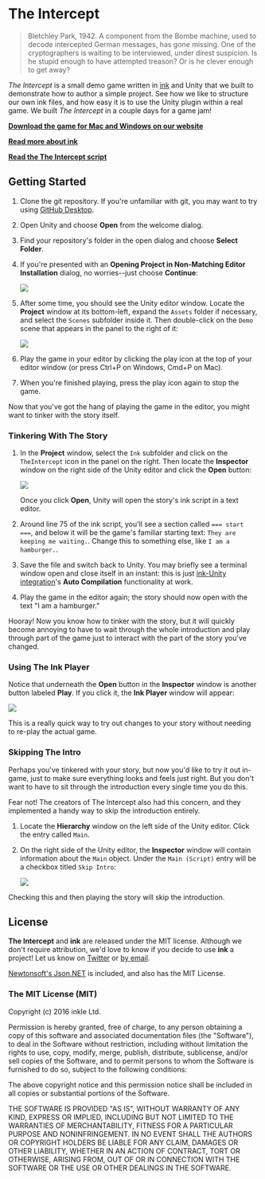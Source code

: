 # The Intercept


> Bletchley Park, 1942. A component from the Bombe machine, used to decode intercepted German messages, has gone missing. One of the cryptographers is waiting to be interviewed, under direst suspicion. Is he stupid enough to have attempted treason? Or is he clever enough to get away?

*The Intercept* is a small demo game written in [ink](http://www.github.com/inkle/ink) and Unity that we built to demonstrate how to author a simple project. See how we like to structure our own ink files, and how easy it is to use the Unity plugin within a real game. We built *The Intercept* in a couple days for a game jam!

**[Download the game for Mac and Windows on our website](http://www.inklestudios.com/ink/theintercept)**

**[Read more about ink](http://www.inklestudios.com/ink)**

**[Read the The Intercept script](https://github.com/inkle/the-intercept/blob/master/Assets/Ink/TheIntercept.ink)**

## Getting Started

1. Clone the git repository. If you're unfamiliar with git, you may want to try using [GitHub Desktop][].

2. Open Unity and choose **Open** from the welcome dialog.

3. Find your repository's folder in the open dialog and choose **Select Folder**.

4. If you're presented with an **Opening Project in Non-Matching Editor Installation** dialog, no worries--just choose **Continue**:

   <img src="https://cloud.githubusercontent.com/assets/124687/14883846/c27c3b28-0d0e-11e6-82cb-213602597e0b.png">

5. After some time, you should see the Unity editor window. Locate the **Project** window at its bottom-left, expand the `Assets` folder if necessary, and select the `Scenes` subfolder inside it. Then double-click on the `Demo` scene that appears in the panel to the right of it:

   <img src="https://cloud.githubusercontent.com/assets/124687/15632705/a49af636-2568-11e6-84a9-d1992c9e2abf.png">

6. Play the game in your editor by clicking the play icon at the top of your editor window (or press Ctrl+P on Windows, Cmd+P on Mac).

7. When you're finished playing, press the play icon again to stop the game.

Now that you've got the hang of playing the game in the editor, you might want to tinker with the story itself.

### Tinkering With The Story

1. In the **Project** window, select the `Ink` subfolder and click on the `TheIntercept` icon in the panel on the right. Then locate the **Inspector** window on the right side of the Unity editor and click the **Open** button:

   <img src="https://cloud.githubusercontent.com/assets/124687/15632714/f4d8d708-2568-11e6-9558-9f898559d392.png">

   Once you click **Open**, Unity will open the story's ink script in a text editor.

3. Around line 75 of the ink script, you'll see a section called `=== start ===`, and below it will be the game's familiar starting text: `They are keeping me waiting.`.  Change this to something else, like `I am a hamburger.`.

4. Save the file and switch back to Unity. You may briefly see a terminal window open and close itself in an instant: this is just [ink-Unity integration][]'s **Auto Compilation** functionality at work.

5. Play the game in the editor again; the story should now open with the text "I am a hamburger."

Hooray! Now you know how to tinker with the story, but it will quickly become annoying to have to wait through the whole introduction and play through part of the game just to interact with the part of the story you've changed.

### Using The Ink Player

Notice that underneath the **Open** button in the **Inspector** window is another button labeled **Play**. If you click it, the **Ink Player** window will appear:

<img src="https://cloud.githubusercontent.com/assets/124687/15632856/88a32940-256c-11e6-87f5-5d87a7557cdc.png">

This is a really quick way to try out changes to your story without needing to re-play the actual game.

### Skipping The Intro

Perhaps you've tinkered with your story, but now you'd like to try it out in-game, just to make sure everything looks and feels just right. But you don't want to have to sit through the introduction every single time you do this.

Fear not! The creators of The Intercept also had this concern, and they implemented a handy way to skip the introduction entirely.

1. Locate the **Hierarchy** window on the left side of the Unity editor. Click the entry called `Main`.

2. On the right side of the Unity editor, the **Inspector** window will contain information about the `Main` object. Under the `Main (Script)` entry will be a checkbox titled `Skip Intro`:

   <img src="https://cloud.githubusercontent.com/assets/124687/15632943/cfb72d66-256e-11e6-9268-148e92cb4843.png">

Checking this and then playing the story will skip the introduction.

## License

**The Intercept** and **ink** are released under the MIT license. Although we don't require attribution, we'd love to know if you decide to use **ink** a project! Let us know on [Twitter](http://www.twitter.com/inkleStudios) or [by email](mailto:info@inklestudios.com).

[Newtonsoft's Json.NET](http://www.newtonsoft.com/json) is included, and also has the MIT License.

### The MIT License (MIT)
Copyright (c) 2016 inkle Ltd.

Permission is hereby granted, free of charge, to any person obtaining a copy of this software and associated documentation files (the "Software"), to deal in the Software without restriction, including without limitation the rights to use, copy, modify, merge, publish, distribute, sublicense, and/or sell copies of the Software, and to permit persons to whom the Software is furnished to do so, subject to the following conditions:

The above copyright notice and this permission notice shall be included in all copies or substantial portions of the Software.

THE SOFTWARE IS PROVIDED "AS IS", WITHOUT WARRANTY OF ANY KIND, EXPRESS OR IMPLIED, INCLUDING BUT NOT LIMITED TO THE WARRANTIES OF MERCHANTABILITY, FITNESS FOR A PARTICULAR PURPOSE AND NONINFRINGEMENT. IN NO EVENT SHALL THE AUTHORS OR COPYRIGHT HOLDERS BE LIABLE FOR ANY CLAIM, DAMAGES OR OTHER LIABILITY, WHETHER IN AN ACTION OF CONTRACT, TORT OR OTHERWISE, ARISING FROM, OUT OF OR IN CONNECTION WITH THE SOFTWARE OR THE USE OR OTHER DEALINGS IN THE SOFTWARE.

[GitHub Desktop]: https://desktop.github.com/
[ink-Unity integration]: https://github.com/inkle/ink-unity-integration
